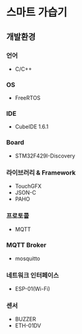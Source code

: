 # 스마트 가습기

## 개발환경

### 언어
- C/C++

### OS
- FreeRTOS

### IDE
- CubeIDE 1.6.1

### Board
- STM32F429I-Discovery 

### 라이브러리 & Framework
- TouchGFX
- JSON-C
- PAHO

### 프로토콜
- MQTT

### MQTT Broker
- mosquitto

### 네트워크 인터페이스
- ESP-01(Wi-Fi)

### 센서
- BUZZER
- ETH-01DV
